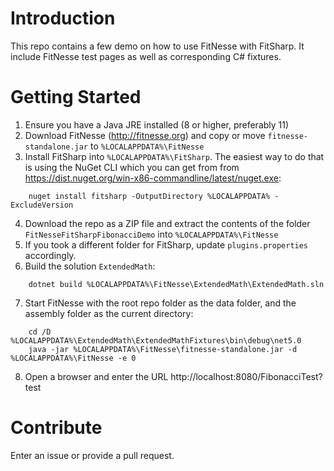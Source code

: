 # Introduction 
This repo contains a few demo on how to use FitNesse with FitSharp. It include FitNesse test pages as well as corresponding C# fixtures. 

# Getting Started
1. Ensure you have a Java JRE installed (8 or higher, preferably 11)
2. Download FitNesse (http://fitnesse.org) and copy or move ```fitnesse-standalone.jar``` to ```%LOCALAPPDATA%\FitNesse```
3. Install FitSharp into ```%LOCALAPPDATA%\FitSharp```. The easiest way to do that is using the NuGet CLI which you can get from from https://dist.nuget.org/win-x86-commandline/latest/nuget.exe:
```
    nuget install fitsharp -OutputDirectory %LOCALAPPDATA% -ExcludeVersion
```
4. Download the repo as a ZIP file and extract the contents of the folder ```FitNesseFitSharpFibonacciDemo``` into ```%LOCALAPPDATA%\FitNesse```
5. If you took a different folder for FitSharp, update ```plugins.properties``` accordingly.
6. Build the solution ```ExtendedMath```:
```
    dotnet build %LOCALAPPDATA%\FitNesse\ExtendedMath\ExtendedMath.sln
```
7. Start FitNesse with the root repo folder as the data folder, and the assembly folder as the current directory:
```
    cd /D %LOCALAPPDATA%\ExtendedMath\ExtendedMathFixtures\bin\debug\net5.0
    java -jar %LOCALAPPDATA%\FitNesse\fitnesse-standalone.jar -d %LOCALAPPDATA%\FitNesse -e 0
```	
8. Open a browser and enter the URL http://localhost:8080/FibonacciTest?test

# Contribute
Enter an issue or provide a pull request. 
